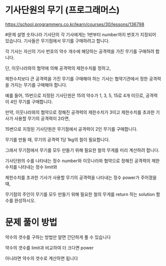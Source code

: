# 기사단원의 무기 (프로그래머스)
https://school.programmers.co.kr/learn/courses/30/lessons/136798

#문제 설명
숫자나라 기사단의 각 기사에게는 1번부터 number까지 번호가 지정되어 있습니다. 기사들은 무기점에서 무기를 구매하려고 합니다.

각 기사는 자신의 기사 번호의 약수 개수에 해당하는 공격력을 가진 무기를 구매하려 합니다.

단, 이웃나라와의 협약에 의해 공격력의 제한수치를 정하고, 

제한수치보다 큰 공격력을 가진 무기를 구매해야 하는 기사는 협약기관에서 정한 공격력을 가지는 무기를 구매해야 합니다.

예를 들어, 15번으로 지정된 기사단원은 15의 약수가 1, 3, 5, 15로 4개 이므로, 공격력이 4인 무기를 구매합니다. 

만약, 이웃나라와의 협약으로 정해진 공격력의 제한수치가 3이고 제한수치를 초과한 기사가 사용할 무기의 공격력이 2라면, 

15번으로 지정된 기사단원은 무기점에서 공격력이 2인 무기를 구매합니다. 

무기를 만들 때, 무기의 공격력 1당 1kg의 철이 필요합니다. 

그래서 무기점에서 무기를 모두 만들기 위해 필요한 철의 무게를 미리 계산하려 합니다.

기사단원의 수를 나타내는 정수 number와 이웃나라와 협약으로 정해진 공격력의 제한수치를 나타내는 정수 limit와 

제한수치를 초과한 기사가 사용할 무기의 공격력을 나타내는 정수 power가 주어졌을 때, 

무기점의 주인이 무기를 모두 만들기 위해 필요한 철의 무게를 return 하는 solution 함수를 완성하시오.


# 문제 풀이 방법
약수의 갯수를 구하는 방법만 알면 간단하게 풀 수 있습니다

약수의 갯수를 limit과 비교하여 더 크다면 power

아니라면 약수의 갯수로 계산하면 됩니다


